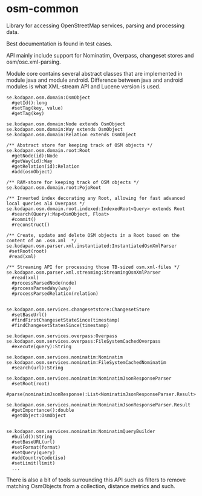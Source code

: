 osm-common
==========

Library for accessing OpenStreetMap services, parsing and processing data.

Best documentation is found in test cases.

API mainly include support for Nominatim, Overpass, changeset stores and osm/osc.xml-parsing.

Module core contains several abstract classes that are implemented in module java and module android.
Difference between java and android modules is what XML-stream API and Lucene version is used.

```
se.kodapan.osm.domain:OsmObject
  #getId():long
  #setTag(key, value)
  #getTag(key)

se.kodapan.osm.domain:Node extends OsmObject
se.kodapan.osm.domain:Way extends OsmObject
se.kodapan.osm.domain:Relation extends OsmObject

/** Abstract store for keeping track of OSM objects */
se.kodapan.osm.domain.root:Root
  #getNode(id):Node
  #getWay(id):Way
  #getRelation(id):Relation
  #add(osmObject)

/** RAM-store for keeping track of OSM objects */
se.kodapan.osm.domain.root:PojoRoot

/** Inverted index decorating any Root, allowing for fast advanced local queries alá Overpass */
se.kodapan.osm.domain.root.indexed:IndexedRoot<Query> extends Root
  #search(Query):Map<OsmObject, Float>
  #commit()
  #reconstruct()

/** Create, update and delete OSM objects in a Root based on the content of an .osm.xml  */
se.kodapan.osm.parser.xml.instantiated:InstantiatedOsmXmlParser
 #setRoot(root)
 #read(xml)

/** Streaming API for processing those TB-sized osm.xml-files */
se.kodapan.osm.parser.xml.streaming:StreamingOsmXmlParser
  #read(xml)
  #processParsedNode(node)
  #processParsedWay(way)
  #processParsedRelation(relation)


se.kodapan.osm.services.changesetstore:ChangesetStore
  #setBaseUrl()
  #findFirstChangesetStateSince(timestamp)
  #findChangesetStatesSince(timestamp)

se.kodapan.osm.services.overpass:Overpass
se.kodapan.osm.services.overpass:FileSystemCachedOverpass
  #execute(query):String

se.kodapan.osm.services.nominatim:Nominatim
se.kodapan.osm.services.nominatim:FileSystemCachedNominatim
  #search(url):String

se.kodapan.osm.services.nominatim:NominatimJsonResponseParser
  #setRoot(root)
  #parse(nominatimJsonResponse):List<NominatimJsonResponseParser.Result>

se.kodapan.osm.services.nominatim:NominatimJsonResponseParser.Result
  #getImportance():double
  #getObject:OsmObject


se.kodapan.osm.services.nominatim:NominatimQueryBuilder
  #build():String
  #setBaseURL(url)
  #setFormat(format)
  #setQuery(query)
  #addCountryCode(iso)
  #setLimit(limit)
  ...
```


There is also a bit of tools surrounding this API such as filters to remove matching OsmObjects from a collection,
distance metrics and such.

